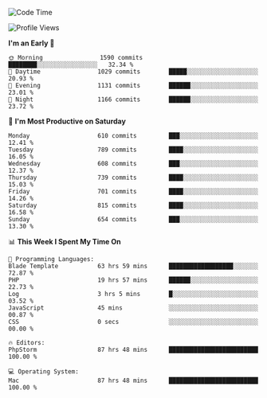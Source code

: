 <!--START_SECTION:waka-->
![Code Time](http://img.shields.io/badge/Code%20Time-3%2C984%20hrs%2037%20mins-blue)

![Profile Views](http://img.shields.io/badge/Profile%20Views-0-blue)

**I'm an Early 🐤** 

```text
🌞 Morning                1590 commits        ████████░░░░░░░░░░░░░░░░░   32.34 % 
🌆 Daytime                1029 commits        █████░░░░░░░░░░░░░░░░░░░░   20.93 % 
🌃 Evening                1131 commits        ██████░░░░░░░░░░░░░░░░░░░   23.01 % 
🌙 Night                  1166 commits        ██████░░░░░░░░░░░░░░░░░░░   23.72 % 
```
📅 **I'm Most Productive on Saturday** 

```text
Monday                   610 commits         ███░░░░░░░░░░░░░░░░░░░░░░   12.41 % 
Tuesday                  789 commits         ████░░░░░░░░░░░░░░░░░░░░░   16.05 % 
Wednesday                608 commits         ███░░░░░░░░░░░░░░░░░░░░░░   12.37 % 
Thursday                 739 commits         ████░░░░░░░░░░░░░░░░░░░░░   15.03 % 
Friday                   701 commits         ████░░░░░░░░░░░░░░░░░░░░░   14.26 % 
Saturday                 815 commits         ████░░░░░░░░░░░░░░░░░░░░░   16.58 % 
Sunday                   654 commits         ███░░░░░░░░░░░░░░░░░░░░░░   13.30 % 
```


📊 **This Week I Spent My Time On** 

```text
💬 Programming Languages: 
Blade Template           63 hrs 59 mins      ██████████████████░░░░░░░   72.87 % 
PHP                      19 hrs 57 mins      ██████░░░░░░░░░░░░░░░░░░░   22.73 % 
Log                      3 hrs 5 mins        █░░░░░░░░░░░░░░░░░░░░░░░░   03.52 % 
JavaScript               45 mins             ░░░░░░░░░░░░░░░░░░░░░░░░░   00.87 % 
CSS                      0 secs              ░░░░░░░░░░░░░░░░░░░░░░░░░   00.00 % 

🔥 Editors: 
PhpStorm                 87 hrs 48 mins      █████████████████████████   100.00 % 

💻 Operating System: 
Mac                      87 hrs 48 mins      █████████████████████████   100.00 % 
```


<!--END_SECTION:waka-->
